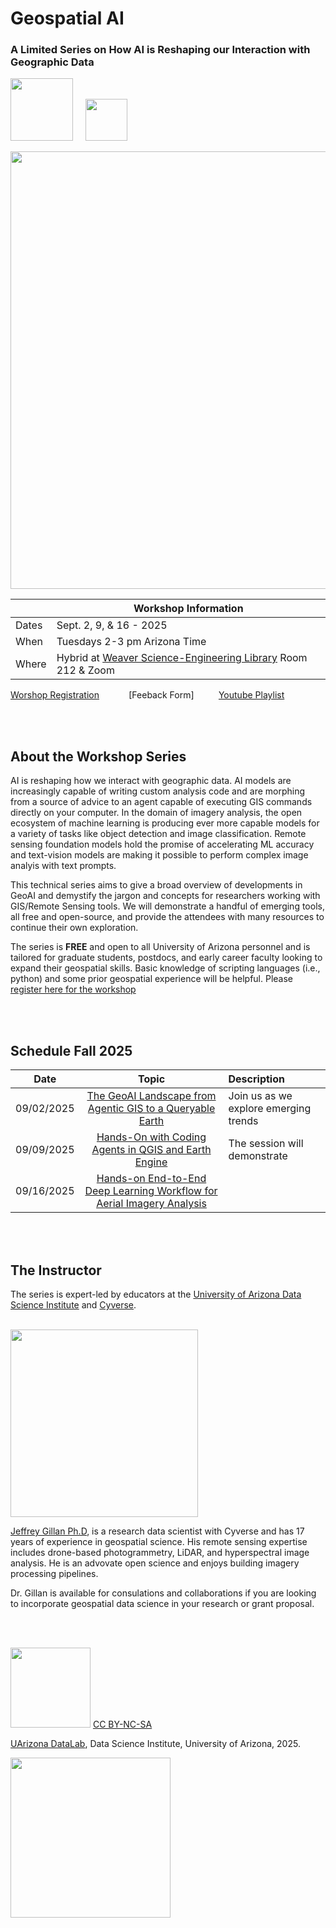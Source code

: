 # Geospatial AI

###  A Limited Series on How AI is Reshaping our Interaction with Geographic Data
<img src="https://github.com/ua-datalab/Geospatial_Workshops/blob/main/images/UA_datalab.png" width=100> &nbsp;&nbsp;&nbsp; <img src="https://github.com/ua-datalab/Geospatial_Workshops/blob/main/images/PoweredbyCyverse_LogoSquare0.png" width=67>

<img src="https://github.com/ua-datalab/Geospatial_Workshops/blob/main/images/geospatial_desktop_AI.png" width=700>

|    | Workshop Information       |
|  --- | ----  |
| Dates | Sept. 2, 9, & 16 - 2025 |
| When | Tuesdays 2-3 pm Arizona Time | 
| Where | Hybrid at [Weaver Science-Engineering Library](https://map.arizona.edu/54) Room 212 & Zoom |

[Worshop Registration](https://uarizona.co1.qualtrics.com/jfe/form/SV_6EwvE8pKzvNI9Mi)   &nbsp;&nbsp;&nbsp;&nbsp;&nbsp;&nbsp;&nbsp;&nbsp;&nbsp;&nbsp;  [Feeback Form]  &nbsp;&nbsp;&nbsp;&nbsp;&nbsp;&nbsp;&nbsp;&nbsp; [Youtube Playlist](https://www.youtube.com/playlist?list=PLohiBOvMMwCsICfZRYmnAIW3xNb1Gvpis)

<br/>
<br/>

## About the Workshop Series

AI is reshaping how we interact with geographic data. AI models are increasingly capable of writing custom analysis code and are morphing from a source of advice to an agent capable of executing GIS commands directly on your computer. In the domain of imagery analysis, the open ecosystem of machine learning is producing ever more capable models for a variety of tasks like object detection and image classification. Remote sensing foundation models hold the promise of accelerating ML accuracy and text-vision models are making it possible to perform complex image analyis with text prompts. 


This technical series aims to give a broad overview of developments in GeoAI and demystify the jargon and concepts for researchers working with GIS/Remote Sensing tools. We will demonstrate a handful of emerging tools, all free and open-source, and provide the attendees with many resources to continue their own exploration. 


The series is **FREE** and open to all University of Arizona personnel and is tailored for graduate students, postdocs, and early career faculty looking to expand their geospatial skills. Basic knowledge of scripting languages (i.e., python) and some prior geospatial experience will be helpful. Please [register here for the workshop](https://uarizona.co1.qualtrics.com/jfe/form/SV_6EwvE8pKzvNI9Mi)




<br/>
<br/>

## Schedule Fall 2025

| Date |  Topic | Description |
| :--: | :--: | :-- |
| 09/02/2025   | [The GeoAI Landscape from Agentic GIS to a Queryable Earth](https://github.com/ua-datalab/geospatial_2025/wiki/Session-1:-Geospatial-AI-Landscape) | Join us as we explore emerging trends 
|  09/09/2025   | [Hands-On with Coding Agents in QGIS and Earth Engine](https://github.com/ua-datalab/geospatial_2025/wiki/Session-2:-Coding-Agents-with-QGIS-and-Earth-Engine)  | The session will demonstrate   |
|    09/16/2025 | [Hands-on End-to-End Deep Learning Workflow for Aerial Imagery Analysis](https://github.com/ua-datalab/geospatial_2025/wiki/Session-3:-Deep-Learning-Workflow-for-Aerial-Imagery-Analysis)  |  |







<br/>
<br/>



## The Instructor

The series is expert-led by educators at the [University of Arizona Data Science Institute](https://datascience.arizona.edu/) and [Cyverse](https://cyverse.org/). 
<br/>
<br/>

<img src="https://github.com/ua-datalab/Geospatial_Workshops/blob/main/images/gillan_headshot_2023.jpg" width=300>


[Jeffrey Gillan Ph.D](https://www.gillanscience.com), is a research data scientist with Cyverse and has 17 years of experience in geospatial science. His remote sensing expertise includes drone-based photogrammetry, LiDAR, and hyperspectral image analysis. He is an advovate open science and enjoys building imagery processing pipelines. 

Dr. Gillan is available for consulations and collaborations if you are looking to incorporate geospatial data science in your research or grant proposal. 

<br/>
<br/>



<img src="https://mirrors.creativecommons.org/presskit/buttons/88x31/png/by-nc-sa.png" width="128">  [  CC BY-NC-SA](https://creativecommons.org/licenses/by-nc-sa/4.0/)

[UArizona DataLab](https://www.datascience.arizona.edu/education/uarizona-data-lab), Data Science Institute, University of Arizona, 2025.

<img src="https://datascience.arizona.edu/sites/default/files/Data%20Science%20Institute_Webheader%20%281%29_0.svg" width="256">
